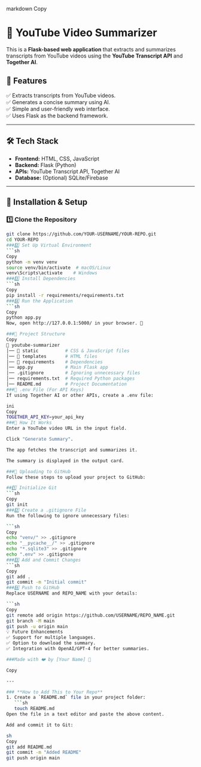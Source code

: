 markdown
Copy
# 🎥 YouTube Video Summarizer  

This is a **Flask-based web application** that extracts and summarizes transcripts from YouTube videos using the **YouTube Transcript API** and **Together AI**.

## 🚀 Features  
✅ Extracts transcripts from YouTube videos.  
✅ Generates a concise summary using AI.  
✅ Simple and user-friendly web interface.  
✅ Uses Flask as the backend framework.  

---

## 🛠️ Tech Stack  
- **Frontend:** HTML, CSS, JavaScript  
- **Backend:** Flask (Python)  
- **APIs:** YouTube Transcript API, Together AI  
- **Database:** (Optional) SQLite/Firebase  

---

## 📌 Installation & Setup  

### 1️⃣ Clone the Repository  
```sh
git clone https://github.com/YOUR-USERNAME/YOUR-REPO.git
cd YOUR-REPO
###2️⃣ Set Up Virtual Environment
```sh
Copy
python -m venv venv
source venv/bin/activate  # macOS/Linux
venv\Scripts\activate    # Windows
###3️⃣ Install Dependencies
```sh
Copy
pip install -r requirements/requirements.txt
###4️⃣ Run the Application
```sh
Copy
python app.py
Now, open http://127.0.0.1:5000/ in your browser. 🎉

###📂 Project Structure
Copy
📁 youtube-summarizer
│── 📁 static          # CSS & JavaScript files  
│── 📁 templates       # HTML files  
│── 📁 requirements    # Dependencies  
│── app.py            # Main Flask app  
│── .gitignore        # Ignoring unnecessary files  
│── requirements.txt  # Required Python packages  
│── README.md         # Project Documentation  
###📜 .env File (For API Keys)
If using Together AI or other APIs, create a .env file:

ini
Copy
TOGETHER_API_KEY=your_api_key
###🌟 How It Works
Enter a YouTube video URL in the input field.

Click "Generate Summary".

The app fetches the transcript and summarizes it.

The summary is displayed in the output card.

###🚀 Uploading to GitHub
Follow these steps to upload your project to GitHub:

##1️⃣ Initialize Git
```sh
Copy
git init
###2️⃣ Create a .gitignore File
Run the following to ignore unnecessary files:

```sh
Copy
echo "venv/" >> .gitignore
echo "__pycache__/" >> .gitignore
echo "*.sqlite3" >> .gitignore
echo ".env" >> .gitignore
###3️⃣ Add and Commit Changes
```sh
Copy
git add .
git commit -m "Initial commit"
###4️⃣ Push to GitHub
Replace USERNAME and REPO_NAME with your details:

```sh
Copy
git remote add origin https://github.com/USERNAME/REPO_NAME.git
git branch -M main
git push -u origin main
💡 Future Enhancements
✅ Support for multiple languages.
✅ Option to download the summary.
✅ Integration with OpenAI/GPT-4 for better summaries.

###Made with ❤️ by [Your Name] 🚀

Copy

---

### **How to Add This to Your Repo**
1. Create a `README.md` file in your project folder:  
   ```sh
   touch README.md
Open the file in a text editor and paste the above content.

Add and commit it to Git:

sh
Copy
git add README.md
git commit -m "Added README"
git push origin main
